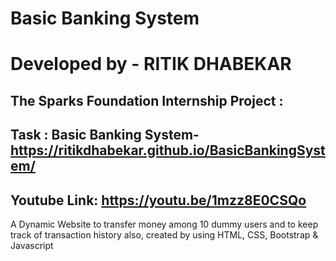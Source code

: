 # Basic Banking System

# Developed by - RITIK DHABEKAR


## The Sparks Foundation Internship Project :
## Task : Basic Banking System- https://ritikdhabekar.github.io/BasicBankingSystem/
## Youtube Link: https://youtu.be/1mzz8E0CSQo

A Dynamic Website to transfer money among 10 dummy users and to keep track of transaction history also, created by using HTML, CSS, Bootstrap & Javascript
